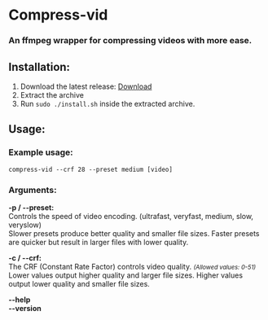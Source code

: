 # Compress-vid
### An ffmpeg wrapper for compressing videos with more ease.

## Installation:
1. Download the latest release: [Download](https://github.com/JustSypth/compress-vid/releases/latest/download/compress-vid.tar)
2. Extract the archive
3. Run `sudo ./install.sh` inside the extracted archive.

## Usage:
### Example usage:

    compress-vid --crf 28 --preset medium [video]

### Arguments:

**-p / --preset:**
    <br>Controls the speed of video encoding. (ultrafast, veryfast, medium, slow, veryslow)
    <br>Slower presets produce better quality and smaller file sizes. Faster presets are quicker but result in larger files with lower quality.

**-c / --crf:**
    <br>The CRF (Constant Rate Factor) controls video quality. <small>*(Allowed values: 0-51)*</small>
    <br>Lower values output higher quality and larger file sizes. Higher values output lower quality and smaller file sizes.


**--help**
<br>**--version**